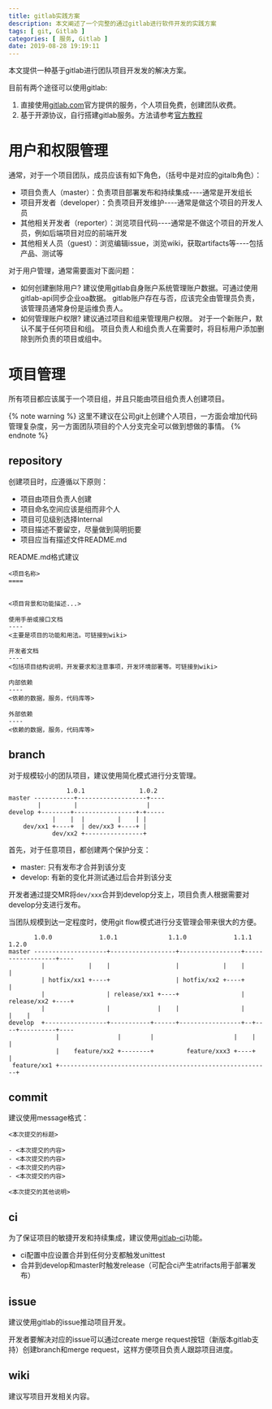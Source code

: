 ```yaml
---
title: gitlab实践方案
description: 本文阐述了一个完整的通过gitlab进行软件开发的实践方案
tags: [ git, Gitlab ]
categories: [ 服务, Gitlab ]
date: 2019-08-28 19:19:11
---
```


本文提供一种基于gitlab进行团队项目开发发的解决方案。

目前有两个途径可以使用gitlab:
1. 直接使用[gitlab.com](https://gitlab.com)官方提供的服务，个人项目免费，创建团队收费。
2. 基于开源协议，自行搭建gitlab服务。方法请参考[官方教程](https://about.gitlab.com/installation/)

用户和权限管理
====

通常，对于一个项目团队，成员应该有如下角色，（括号中是对应的gitalb角色）：
- 项目负责人（master）：负责项目部署发布和持续集成----通常是开发组长
- 项目开发者（developer）：负责项目开发维护----通常是做这个项目的开发人员
- 其他相关开发者（reporter）：浏览项目代码----通常是不做这个项目的开发人员，例如后端项目对应的前端开发
- 其他相关人员（guest）：浏览编辑issue，浏览wiki，获取artifacts等----包括产品、测试等

对于用户管理，通常需要面对下面问题：
- 如何创建删除用户?
    建议使用gitlab自身账户系统管理账户数据。可通过使用gitlab-api同步企业oa数据。
    gitlab账户存在与否，应该完全由管理员负责，该管理员通常身份是运维负责人。
- 如何管理账户权限?
    建议通过项目和组来管理用户权限。
    对于一个新账户，默认不属于任何项目和组。
    项目负责人和组负责人在需要时，将目标用户添加删除到所负责的项目或组中。

项目管理
========

所有项目都应该属于一个项目组，并且只能由项目组负责人创建项目。

{% note warning %}
这里不建议在公司git上创建个人项目，一方面会增加代码管理复杂度，另一方面团队项目的个人分支完全可以做到想做的事情。
{% endnote %}

repository
----
创建项目时，应遵循以下原则：
- 项目由项目负责人创建
- 项目命名空间应该是组而非个人
- 项目可见级别选择Internal
- 项目描述不要留空，尽量做到简明扼要
- 项目应当有描述文件README.md

README.md格式建议
```
<项目名称>
====


<项目背景和功能描述...>

使用手册或接口文档
----
<主要是项目的功能和用法。可链接到wiki>

开发者文档
----
<包括项目结构说明，开发要求和注意事项，开发环境部署等。可链接到wiki>

内部依赖
----
<依赖的数据，服务，代码库等>

外部依赖
----
<依赖的数据，服务，代码库等>

```

branch
----
对于规模较小的团队项目，建议使用简化模式进行分支管理。

```
                1.0.1               1.0.2
master -----------+-------------------+----
        |         |                   |
develop +--------+-----------------+-+-----
            |    |  |         |    | |
    dev/xx1 +----+  | dev/xx3 +----+ |
            dev/xx2 +----------------+
```

首先，对于任意项目，都创建两个保护分支：
- master: 只有发布才合并到该分支
- develop: 有新的变化并测试通过后合并到该分支

开发者通过提交MR将`dev/xxx`合并到develop分支上，项目负责人根据需要对develop分支进行发布。


当团队规模到达一定程度时，使用git flow模式进行分支管理会带来很大的方便。

```
       1.0.0             1.0.1              1.1.0             1.1.1              1.2.0
master --------------------+------------------+-----------------+------------------+----
         |            |    |                  |            |    |                  |
         | hotfix/xx1 +----+                  | hotfix/xx2 +----+                  |
         |                 | release/xx1 +----+                 | release/xx2 +----+
         |                 |             |    |                 |             |    |
develop  +-----------------+-----------+------+-----------------+--+----+----------+----
             |                |        |                      |    |    |
             |    feature/xx2 +--------+         feature/xxx3 +----+    |
 feature/xx1 +----------------------------------------------------------+
```

commit
----
建议使用message格式：
```
<本次提交的标题>

- <本次提交的内容>
- <本次提交的内容>
- <本次提交的内容>
- <本次提交的内容>

<本次提交的其他说明>
```

ci
----
为了保证项目的敏捷开发和持续集成，建议使用[gitlab-ci](https://docs.gitlab.com/ee/ci/yaml/)功能。

- ci配置中应设置合并到任何分支都触发unittest
- 合并到develop和master时触发release（可配合ci产生atrifacts用于部署发布）

issue
----
建议使用gitlab的issue推动项目开发。

开发者要解决对应的issue可以通过create merge request按钮（新版本gitlab支持）创建branch和merge request，这样方便项目负责人跟踪项目进度。

wiki
----
建议写项目开发相关内容。
